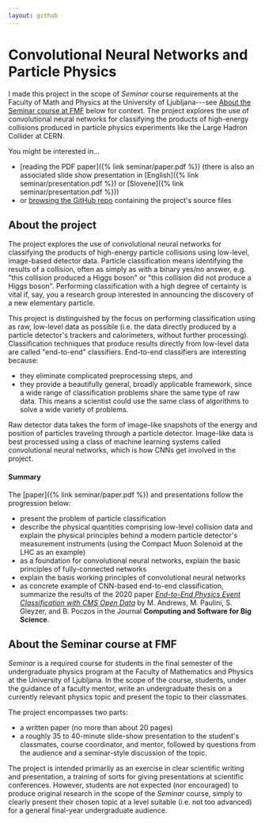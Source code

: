 ```yaml
---
layout: github
---
```

# Convolutional Neural Networks and Particle Physics
I made this project in the scope of *Seminar* course requirements at the Faculty of Math and Physics at the University of Ljubljana---see [About the Seminar course at FMF](#about-the-seminar-course-at-fmf) below for context. The project explores the use of convolutional neural networks for classifying the products of high-energy collisions produced in particle physics experiments like the Large Hadron Collider at CERN.

You might be interested in...
- [reading the PDF paper]({% link seminar/paper.pdf %}) (there is also an associated slide show presentation in [English]({% link seminar/presentation.pdf %}) or [Slovene]({% link seminar/presentation.pdf %}))
- or [browsing the GitHub repo](https://github.com/ejmastnak/fmf-seminar)  containing the project's source files

## About the project
The project explores the use of convolutional neural networks for classifying the products of high-energy particle collisions using low-level, image-based detector data. Particle classification means identifying the results of a collision, often as simply as with a binary yes/no answer, e.g. "this collision produced a Higgs boson" or "this collision did not produce a Higgs boson". Performing classification with a high degree of certainty is vital if, say, you a research group interested in announcing the discovery of a new elementary particle.

This project is distinguished by the focus on performing classification using as raw, low-level data as possible (i.e. the data directly produced by a particle detector's trackers and calorimeters, without further processing). Classification techniques that produce results directly from low-level data are called "end-to-end" classifiers. End-to-end classifiers are interesting because:
- they eliminate complicated preprocessing steps, and
- they provide a beautifully general, broadly applicable framework, since a wide range of classification problems share the same type of raw data. This means a scientist could use the same class of algorithms to solve a wide variety of problems.

Raw detector data takes the form of image-like snapshots of the energy and position of particles traveling through a particle detector. Image-like data is best processed using a class of machine learning systems called convolutional neural networks, which is how CNNs get involved in the project.

#### Summary
The [paper]({% link seminar/paper.pdf %}) and presentations follow the progression below:
- present the problem of particle classification
- describe the physical quantities comprising low-level collision data and explain the physical principles behind a modern particle detector's measurement instruments (using the Compact Muon Solenoid at the LHC as an example)
- as a foundation for convolutional neural networks, explain the basic principles of fully-connected networks
- explain the basis working principles of convolutional neural networks
- as concrete example of CNN-based end-to-end classification, summarize the results of the 2020 paper [*End-to-End Physics Event Classification with CMS Open Data*](https://link.springer.com/article/10.1007/s41781-020-00038-8) by M. Andrews, M. Paulini, S. Gleyzer, and B. Poczos in the Journal **Computing and Software for Big Science**.



## About the Seminar course at FMF
*Seminar* is a required course for students in the final semester of the undergraduate physics program at the Faculty of Mathematics and Physics at the University of Ljubljana. In the scope of the course, students, under the guidance of a faculty mentor, write an undergraduate thesis on a currently relevant physics topic and present the topic to their classmates. 

The project encompasses two parts:

- a written paper (no more than about 20 pages)
- a roughly 35 to 40-minute slide-show presentation to the student's classmates, course coordinator, and mentor, followed by questions from the audience and a seminar-style discussion of the topic.

The project is intended primarily as an exercise in clear scientific writing and presentation, a training of sorts for giving presentations at scientific conferences. However, students are not expected (nor encouraged) to produce original research in the scope of the *Seminar* course, simply to clearly present their chosen topic at a level suitable (i.e. not too advanced) for a general final-year undergraduate audience.

